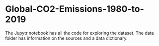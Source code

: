 # Global-CO2-Emissions-1980-to-2019

The Jupytr notebook has all the code for exploring the dataset.
The data folder has information on the sources and a data dictionary.
